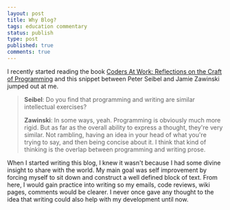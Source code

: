 ```yaml
---
layout: post
title: Why Blog?
tags: education commentary
status: publish
type: post
published: true
comments: true
---
```

I recently started reading the book [Coders At Work: Reflections on the Craft of 
Programming][coders-at-work] and this snippet between Peter Seibel and Jamie 
Zawinski jumped out at me.

> __Seibel__: Do you find that programming and writing are similar intellectual exercises?
> 
> __Zawinski__: In some ways, yeah. Programming is obviously much more rigid. But as far as 
> the overall ability to express a thought, they\'re very similar. Not rambling, having 
> an idea in your head of what you\'re trying to say, and then being concise about 
> it. I think that kind of thinking is the overlap between programming and writing prose.

When I started writing this blog, I knew it wasn\'t because I had some divine 
insight to share with the world. My main goal was self improvement by forcing 
myself to sit down and construct a well defined block of text. From here, I 
would gain practice into writing so my emails, code reviews, wiki pages, comments 
would be clearer. I never once gave any thought to the idea that writing could 
also help with my development until now.

[coders-at-work]: http://www.codersatwork.com/
